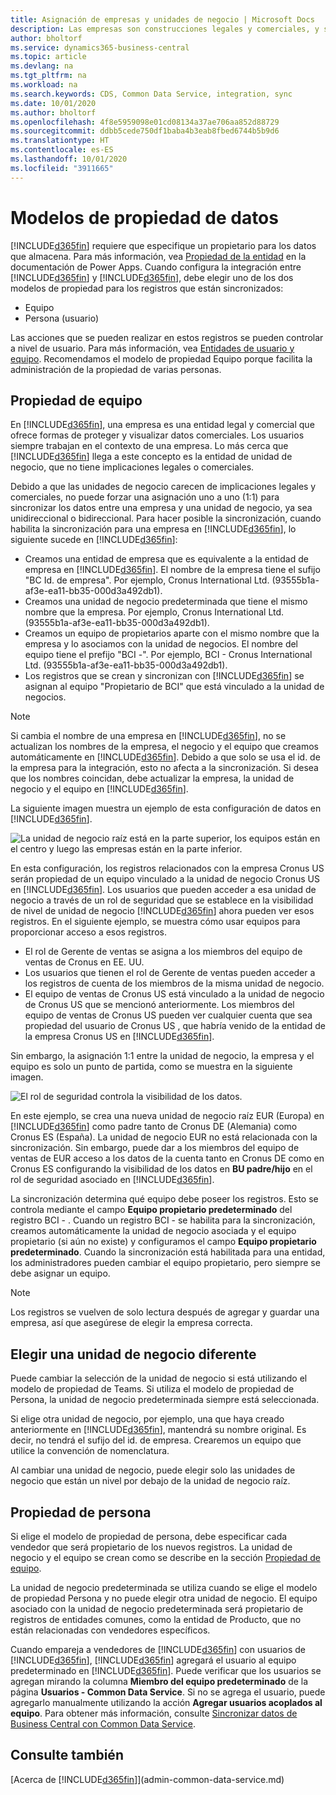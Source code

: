 ```yaml
---
title: Asignación de empresas y unidades de negocio | Microsoft Docs
description: Las empresas son construcciones legales y comerciales, y se utilizan para proteger y visualizar datos comerciales.
author: bholtorf
ms.service: dynamics365-business-central
ms.topic: article
ms.devlang: na
ms.tgt_pltfrm: na
ms.workload: na
ms.search.keywords: CDS, Common Data Service, integration, sync
ms.date: 10/01/2020
ms.author: bholtorf
ms.openlocfilehash: 4f8e5959098e01cd08134a37ae706aa852d88729
ms.sourcegitcommit: ddbb5cede750df1baba4b3eab8fbed6744b5b9d6
ms.translationtype: HT
ms.contentlocale: es-ES
ms.lasthandoff: 10/01/2020
ms.locfileid: "3911665"
---
```

# <a name="data-ownership-models"></a>Modelos de propiedad de datos
[!INCLUDE[d365fin](includes/cds_long_md.md)] requiere que especifique un propietario para los datos que almacena. Para más información, vea [Propiedad de la entidad](https://docs.microsoft.com/powerapps/maker/common-data-service/types-of-entities#entity-ownership) en la documentación de Power Apps. Cuando configura la integración entre [!INCLUDE[d365fin](includes/cds_long_md.md)] y [!INCLUDE[d365fin](includes/d365fin_md.md)], debe elegir uno de los dos modelos de propiedad para los registros que están sincronizados:

* Equipo 
* Persona (usuario)

Las acciones que se pueden realizar en estos registros se pueden controlar a nivel de usuario. Para más información, vea [Entidades de usuario y equipo](https://docs.microsoft.com/powerapps/developer/common-data-service/user-team-entities). Recomendamos el modelo de propiedad Equipo porque facilita la administración de la propiedad de varias personas.

## <a name="team-ownership"></a>Propiedad de equipo
En [!INCLUDE[d365fin](includes/d365fin_md.md)], una empresa es una entidad legal y comercial que ofrece formas de proteger y visualizar datos comerciales. Los usuarios siempre trabajan en el contexto de una empresa. Lo más cerca que [!INCLUDE[d365fin](includes/cds_long_md.md)] llega a este concepto es la entidad de unidad de negocio, que no tiene implicaciones legales o comerciales.

Debido a que las unidades de negocio carecen de implicaciones legales y comerciales, no puede forzar una asignación uno a uno (1:1) para sincronizar los datos entre una empresa y una unidad de negocio, ya sea unidireccional o bidireccional. Para hacer posible la sincronización, cuando habilita la sincronización para una empresa en [!INCLUDE[d365fin](includes/d365fin_md.md)], lo siguiente sucede en [!INCLUDE[d365fin](includes/cds_long_md.md)]:

* Creamos una entidad de empresa que es equivalente a la entidad de empresa en [!INCLUDE[d365fin](includes/d365fin_md.md)]. El nombre de la empresa tiene el sufijo "BC Id. de empresa". Por ejemplo, Cronus International Ltd. (93555b1a-af3e-ea11-bb35-000d3a492db1).
* Creamos una unidad de negocio predeterminada que tiene el mismo nombre que la empresa. Por ejemplo, Cronus International Ltd. (93555b1a-af3e-ea11-bb35-000d3a492db1).
* Creamos un equipo de propietarios aparte con el mismo nombre que la empresa y lo asociamos con la unidad de negocios. El nombre del equipo tiene el prefijo "BCI -". Por ejemplo, BCI - Cronus International Ltd. (93555b1a-af3e-ea11-bb35-000d3a492db1).
* Los registros que se crean y sincronizan con [!INCLUDE[d365fin](includes/cds_long_md.md)] se asignan al equipo "Propietario de BCI" que está vinculado a la unidad de negocios.

> [!NOTE]
> Si cambia el nombre de una empresa en [!INCLUDE[d365fin](includes/d365fin_md.md)], no se actualizan los nombres de la empresa, el negocio y el equipo que creamos automáticamente en [!INCLUDE[d365fin](includes/cds_long_md.md)]. Debido a que solo se usa el id. de la empresa para la integración, esto no afecta a la sincronización. Si desea que los nombres coincidan, debe actualizar la empresa, la unidad de negocio y el equipo en [!INCLUDE[d365fin](includes/cds_long_md.md)].

La siguiente imagen muestra un ejemplo de esta configuración de datos en [!INCLUDE[d365fin](includes/cds_long_md.md)].

![La unidad de negocio raíz está en la parte superior, los equipos están en el centro y luego las empresas están en la parte inferior.](media/cds_bu_team_company.png)

En esta configuración, los registros relacionados con la empresa Cronus US serán propiedad de un equipo vinculado a la unidad de negocio Cronus US <ID> en [!INCLUDE[d365fin](includes/cds_long_md.md)]. Los usuarios que pueden acceder a esa unidad de negocio a través de un rol de seguridad que se establece en la visibilidad de nivel de unidad de negocio [!INCLUDE[d365fin](includes/cds_long_md.md)] ahora pueden ver esos registros. En el siguiente ejemplo, se muestra cómo usar equipos para proporcionar acceso a esos registros.

* El rol de Gerente de ventas se asigna a los miembros del equipo de ventas de Cronus en EE. UU.
* Los usuarios que tienen el rol de Gerente de ventas pueden acceder a los registros de cuenta de los miembros de la misma unidad de negocio.
* El equipo de ventas de Cronus US está vinculado a la unidad de negocio de Cronus US que se mencionó anteriormente. Los miembros del equipo de ventas de Cronus US pueden ver cualquier cuenta que sea propiedad del usuario de Cronus US <ID>, que habría venido de la entidad de la empresa Cronus US en [!INCLUDE[d365fin](includes/d365fin_md.md)].

Sin embargo, la asignación 1:1 entre la unidad de negocio, la empresa y el equipo es solo un punto de partida, como se muestra en la siguiente imagen.

![El rol de seguridad controla la visibilidad de los datos.](media/cds_bu_team_company_2.png)

En este ejemplo, se crea una nueva unidad de negocio raíz EUR (Europa) en [!INCLUDE[d365fin](includes/cds_long_md.md)] como padre tanto de Cronus DE (Alemania) como Cronus ES (España). La unidad de negocio EUR no está relacionada con la sincronización. Sin embargo, puede dar a los miembros del equipo de ventas de EUR acceso a los datos de la cuenta tanto en Cronus DE como en Cronus ES configurando la visibilidad de los datos en **BU padre/hijo** en el rol de seguridad asociado en [!INCLUDE[d365fin](includes/cds_long_md.md)].

La sincronización determina qué equipo debe poseer los registros. Esto se controla mediante el campo **Equipo propietario predeterminado** del registro BCI - <ID>. Cuando un registro BCI - <ID> se habilita para la sincronización, creamos automáticamente la unidad de negocio asociada y el equipo propietario (si aún no existe) y configuramos el campo **Equipo propietario predeterminado**. Cuando la sincronización está habilitada para una entidad, los administradores pueden cambiar el equipo propietario, pero siempre se debe asignar un equipo.

> [!NOTE]
> Los registros se vuelven de solo lectura después de agregar y guardar una empresa, así que asegúrese de elegir la empresa correcta.

## <a name="choosing-a-different-business-unit"></a>Elegir una unidad de negocio diferente
Puede cambiar la selección de la unidad de negocio si está utilizando el modelo de propiedad de Teams. Si utiliza el modelo de propiedad de Persona, la unidad de negocio predeterminada siempre está seleccionada. 

Si elige otra unidad de negocio, por ejemplo, una que haya creado anteriormente en [!INCLUDE[d365fin](includes/cds_long_md.md)], mantendrá su nombre original. Es decir, no tendrá el sufijo del id. de empresa. Crearemos un equipo que utilice la convención de nomenclatura.

Al cambiar una unidad de negocio, puede elegir solo las unidades de negocio que están un nivel por debajo de la unidad de negocio raíz.

## <a name="person-ownership"></a>Propiedad de persona
Si elige el modelo de propiedad de persona, debe especificar cada vendedor que será propietario de los nuevos registros. La unidad de negocio y el equipo se crean como se describe en la sección [Propiedad de equipo](admin-cds-company-concept.md#team-ownership).

La unidad de negocio predeterminada se utiliza cuando se elige el modelo de propiedad Persona y no puede elegir otra unidad de negocio. El equipo asociado con la unidad de negocio predeterminada será propietario de registros de entidades comunes, como la entidad de Producto, que no están relacionadas con vendedores específicos.

Cuando empareja a vendedores de [!INCLUDE[d365fin](includes/d365fin_md.md)] con usuarios de [!INCLUDE[d365fin](includes/cds_long_md.md)], [!INCLUDE[d365fin](includes/d365fin_md.md)] agregará el usuario al equipo predeterminado en [!INCLUDE[d365fin](includes/cds_long_md.md)]. Puede verificar que los usuarios se agregan mirando la columna **Miembro del equipo predeterminado** de la página **Usuarios - Common Data Service**. Si no se agrega el usuario, puede agregarlo manualmente utilizando la acción **Agregar usuarios acoplados al equipo**. Para obtener más información, consulte [Sincronizar datos de Business Central con Common Data Service](admin-synchronizing-business-central-and-sales.md).

## <a name="see-also"></a>Consulte también
[Acerca de [!INCLUDE[d365fin](includes/cds_long_md.md)]](admin-common-data-service.md)